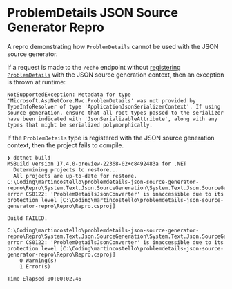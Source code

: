# ProblemDetails JSON Source Generator Repro

A repro demonstrating how `ProblemDetails` cannot be used with the JSON source generator.

If a request is made to the `/echo` endpoint without [registering `ProblemDetails`](https://github.com/martincostello/problemdetails-json-source-generator-repro/blob/9bfd1c0f32b06a84921c3ad5f8a5ccfcaab8ace4/Repro/Program.cs#L28) with the JSON source generation context, then an exception is thrown at runtime:

```
NotSupportedException: Metadata for type 'Microsoft.AspNetCore.Mvc.ProblemDetails' was not provided by TypeInfoResolver of type 'ApplicationJsonSerializerContext'. If using source generation, ensure that all root types passed to the serializer have been indicated with 'JsonSerializableAttribute', along with any types that might be serialized polymorphically.
```

If the `ProblemDetails` type is registered with the JSON source generation context, then the project fails to compile.

```
❯ dotnet build
MSBuild version 17.4.0-preview-22368-02+c8492483a for .NET
  Determining projects to restore...
  All projects are up-to-date for restore.
C:\Coding\martincostello\problemdetails-json-source-generator-repro\Repro\System.Text.Json.SourceGeneration\System.Text.Json.SourceGeneration.JsonSourceGenerator\ApplicationJsonSerializerContext.ProblemDetails.g.cs(24,120): error CS0122: 'ProblemDetailsJsonConverter' is inaccessible due to its protection level [C:\Coding\martincostello\problemdetails-json-source-generator-repro\Repro\Repro.csproj]

Build FAILED.

C:\Coding\martincostello\problemdetails-json-source-generator-repro\Repro\System.Text.Json.SourceGeneration\System.Text.Json.SourceGeneration.JsonSourceGenerator\ApplicationJsonSerializerContext.ProblemDetails.g.cs(24,120): error CS0122: 'ProblemDetailsJsonConverter' is inaccessible due to its protection level [C:\Coding\martincostello\problemdetails-json-source-generator-repro\Repro\Repro.csproj]
    0 Warning(s)
    1 Error(s)

Time Elapsed 00:00:02.46
```
